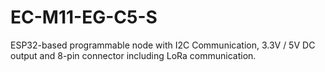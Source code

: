 # EC-M11-EG-C5-S
ESP32-based programmable node with I2C Communication, 3.3V / 5V DC output and 8-pin connector including LoRa communication.

